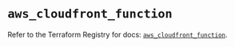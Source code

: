 # `aws_cloudfront_function`

Refer to the Terraform Registry for docs: [`aws_cloudfront_function`](https://registry.terraform.io/providers/hashicorp/aws/6.18.0/docs/resources/cloudfront_function).
